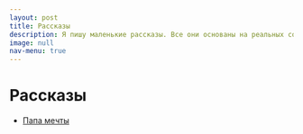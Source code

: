 ```yaml
---
layout: post
title: Рассказы
description: Я пишу маленькие рассказы. Все они основаны на реальных событиях.
image: null
nav-menu: true
---
```


# Рассказы

* [Папа мечты](2020-11-25-papa-mechty.md)

